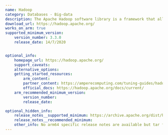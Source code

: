 ```yaml
---
name: Hadoop
category: Databases - Big-data
description: The Apache Hadoop software library is a framework that allows for the distributed processing of large data sets across clusters of computers using simple programming models.
download_url: https://hadoop.apache.org/
works_on_arm: true
supported_minimum_version:
    version_number: 3.3.0
    release_date: 14/7/2020


optional_info:
    homepage_url: https://hadoop.apache.org/
    support_caveats:
    alternative_options:
    getting_started_resources:
        arm_content:
        partner_content: https://amperecomputing.com/tuning-guides/hadoop-tuning-guide-on-bare-metal
        official_docs: https://hadoop.apache.org/docs/current/
    arm_recommended_minimum_version:
        version_number:
        release_date:

optional_hidden_info:
    release_notes__supported_minimum: https://archive.apache.org/dist/hadoop/common/hadoop-3.3.0/
    release_notes__recommended_minimum:
    other_info: No arm64 specific release notes are available but tar file is released for ARM64 from v3.3.0 version.
---
```

